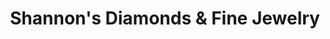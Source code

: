 ---
title: "Shannon's Diamonds & Fine Jewelry"
url: /bristol/shannons-diamonds-und-fine-jewelry/
shop: Schmuck
---